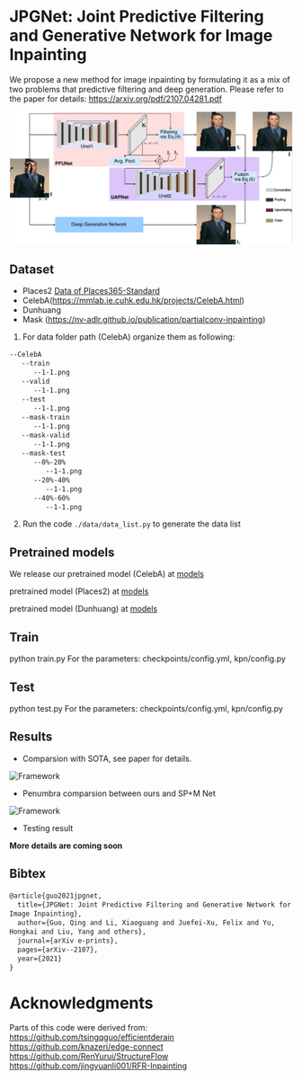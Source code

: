 # JPGNet: Joint Predictive Filtering and Generative Network for Image Inpainting
We propose a new method for image inpainting by formulating it as a mix of two problems that predictive filtering and deep generation. Please refer to the paper for details: https://arxiv.org/pdf/2107.04281.pdf

![Framework](./images/pipline.png)

## Dataset

- Places2 [Data of Places365-Standard](http://places2.csail.mit.edu/download.html)
- CelebA(https://mmlab.ie.cuhk.edu.hk/projects/CelebA.html)
- Dunhuang
- Mask (https://nv-adlr.github.io/publication/partialconv-inpainting)

1. For data folder path (CelebA) organize them as following:

```shell
--CelebA
   --train
	  --1-1.png
   --valid
      --1-1.png
   --test
      --1-1.png
   --mask-train
	  --1-1.png
   --mask-valid
      --1-1.png
   --mask-test
	  --0%-20%
	     --1-1.png
	  --20%-40%
	     --1-1.png
	  --40%-60%
	     --1-1.png
 ```
 
 2. Run the code  `./data/data_list.py` to generate the data list


## Pretrained models

We release our pretrained model (CelebA) at [models](https://drive.google.com/)

pretrained model (Places2) at [models](https://drive.google.com/)

pretrained model (Dunhuang) at [models](https://drive.google.com/)

## Train

python train.py
For the parameters: checkpoints/config.yml, kpn/config.py

## Test

python test.py
For the parameters: checkpoints/config.yml, kpn/config.py

## Results

- Comparsion with SOTA, see paper for details.

![Framework](./images/vis_compare.png)


- Penumbra comparsion between ours and SP+M Net

![Framework](./images/edge_comparsion.png)

- Testing result




**More details are coming soon**

## Bibtex

```
@article{guo2021jpgnet,
  title={JPGNet: Joint Predictive Filtering and Generative Network for Image Inpainting},
  author={Guo, Qing and Li, Xiaoguang and Juefei-Xu, Felix and Yu, Hongkai and Liu, Yang and others},
  journal={arXiv e-prints},
  pages={arXiv--2107},
  year={2021}
}
```

# Acknowledgments
Parts of this code were derived from:<br>
https://github.com/tsingqguo/efficientderain <br>
https://github.com/knazeri/edge-connect <br>
https://github.com/RenYurui/StructureFlow<br>
https://github.com/jingyuanli001/RFR-Inpainting<br>
